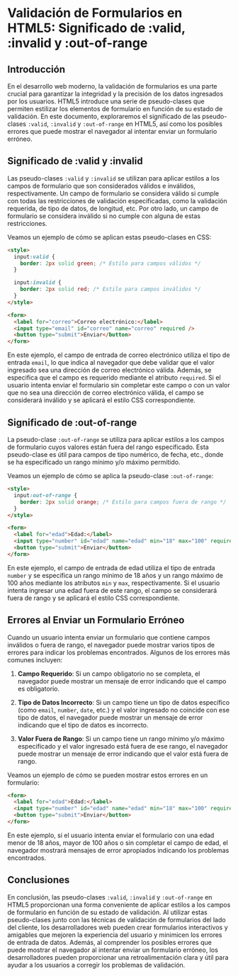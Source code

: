 # Validación de Formularios en HTML5: Significado de :valid, :invalid y :out-of-range

## Introducción

En el desarrollo web moderno, la validación de formularios es una parte crucial para garantizar la integridad y la precisión de los datos ingresados por los usuarios. HTML5 introduce una serie de pseudo-clases que permiten estilizar los elementos de formulario en función de su estado de validación. En este documento, exploraremos el significado de las pseudo-clases `:valid`, `:invalid` y `:out-of-range` en HTML5, así como los posibles errores que puede mostrar el navegador al intentar enviar un formulario erróneo.

## Significado de :valid y :invalid

Las pseudo-clases `:valid` y `:invalid` se utilizan para aplicar estilos a los campos de formulario que son considerados válidos e inválidos, respectivamente. Un campo de formulario se considera válido si cumple con todas las restricciones de validación especificadas, como la validación requerida, de tipo de datos, de longitud, etc. Por otro lado, un campo de formulario se considera inválido si no cumple con alguna de estas restricciones.

Veamos un ejemplo de cómo se aplican estas pseudo-clases en CSS:

```html
<style>
  input:valid {
    border: 2px solid green; /* Estilo para campos válidos */
  }

  input:invalid {
    border: 2px solid red; /* Estilo para campos inválidos */
  }
</style>

<form>
  <label for="correo">Correo electrónico:</label>
  <input type="email" id="correo" name="correo" required />
  <button type="submit">Enviar</button>
</form>
```

En este ejemplo, el campo de entrada de correo electrónico utiliza el tipo de entrada `email`, lo que indica al navegador que debe validar que el valor ingresado sea una dirección de correo electrónico válida. Además, se especifica que el campo es requerido mediante el atributo `required`. Si el usuario intenta enviar el formulario sin completar este campo o con un valor que no sea una dirección de correo electrónico válida, el campo se considerará inválido y se aplicará el estilo CSS correspondiente.

## Significado de :out-of-range

La pseudo-clase `:out-of-range` se utiliza para aplicar estilos a los campos de formulario cuyos valores están fuera del rango especificado. Esta pseudo-clase es útil para campos de tipo numérico, de fecha, etc., donde se ha especificado un rango mínimo y/o máximo permitido.

Veamos un ejemplo de cómo se aplica la pseudo-clase `:out-of-range`:

```html
<style>
  input:out-of-range {
    border: 2px solid orange; /* Estilo para campos fuera de rango */
  }
</style>

<form>
  <label for="edad">Edad:</label>
  <input type="number" id="edad" name="edad" min="18" max="100" required />
  <button type="submit">Enviar</button>
</form>
```

En este ejemplo, el campo de entrada de edad utiliza el tipo de entrada `number` y se especifica un rango mínimo de 18 años y un rango máximo de 100 años mediante los atributos `min` y `max`, respectivamente. Si el usuario intenta ingresar una edad fuera de este rango, el campo se considerará fuera de rango y se aplicará el estilo CSS correspondiente.

## Errores al Enviar un Formulario Erróneo

Cuando un usuario intenta enviar un formulario que contiene campos inválidos o fuera de rango, el navegador puede mostrar varios tipos de errores para indicar los problemas encontrados. Algunos de los errores más comunes incluyen:

1. **Campo Requerido**: Si un campo obligatorio no se completa, el navegador puede mostrar un mensaje de error indicando que el campo es obligatorio.

2. **Tipo de Datos Incorrecto**: Si un campo tiene un tipo de datos específico (como `email`, `number`, `date`, etc.) y el valor ingresado no coincide con ese tipo de datos, el navegador puede mostrar un mensaje de error indicando que el tipo de datos es incorrecto.

3. **Valor Fuera de Rango**: Si un campo tiene un rango mínimo y/o máximo especificado y el valor ingresado está fuera de ese rango, el navegador puede mostrar un mensaje de error indicando que el valor está fuera de rango.

Veamos un ejemplo de cómo se pueden mostrar estos errores en un formulario:

```html
<form>
  <label for="edad">Edad:</label>
  <input type="number" id="edad" name="edad" min="18" max="100" required />
  <button type="submit">Enviar</button>
</form>
```

En este ejemplo, si el usuario intenta enviar el formulario con una edad menor de 18 años, mayor de 100 años o sin completar el campo de edad, el navegador mostrará mensajes de error apropiados indicando los problemas encontrados.

## Conclusiones

En conclusión, las pseudo-clases `:valid`, `:invalid` y `:out-of-range` en HTML5 proporcionan una forma conveniente de aplicar estilos a los campos de formulario en función de su estado de validación. Al utilizar estas pseudo-clases junto con las técnicas de validación de formularios del lado del cliente, los desarrolladores web pueden crear formularios interactivos y amigables que mejoren la experiencia del usuario y minimicen los errores de entrada de datos. Además, al comprender los posibles errores que puede mostrar el navegador al intentar enviar un formulario erróneo, los desarrolladores pueden proporcionar una retroalimentación clara y útil para ayudar a los usuarios a corregir los problemas de validación.
